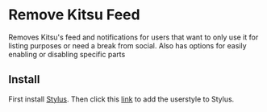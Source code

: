 # Remove Kitsu Feed
Removes Kitsu's feed and notifications for users that want to only use it for listing purposes or need a break from social. Also has options for easily enabling or disabling specific parts

## Install
First install [Stylus](https://github.com/openstyles/stylus). Then click this [link](https://github.com/Reinachan/remove-kitsu-feed/raw/main/remove-kitsu-feed.user.css) to add the userstyle to Stylus.
